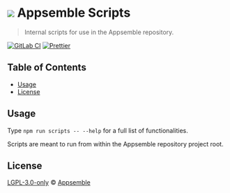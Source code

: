 # ![](https://gitlab.com/appsemble/appsemble/-/raw/0.33.3/config/assets/logo.svg) Appsemble Scripts

> Internal scripts for use in the Appsemble repository.

[![GitLab CI](https://gitlab.com/appsemble/appsemble/badges/0.33.3/pipeline.svg)](https://gitlab.com/appsemble/appsemble/-/releases/0.33.3)
[![Prettier](https://img.shields.io/badge/code_style-prettier-ff69b4.svg)](https://prettier.io)

## Table of Contents

- [Usage](#usage)
- [License](#license)

## Usage

Type `npm run scripts -- --help` for a full list of functionalities.

Scripts are meant to run from within the Appsemble repository project root.

## License

[LGPL-3.0-only](https://gitlab.com/appsemble/appsemble/-/blob/0.33.3/LICENSE.md) ©
[Appsemble](https://appsemble.com)
